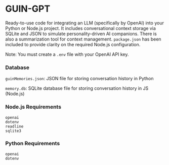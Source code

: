# GUIN-GPT
Ready-to-use code for integrating an LLM (specifically by OpenAI) into your Python or Node.js project. It includes conversational context storage via SQLite and JSON to simulate personality-driven AI companions. There is also a summarization tool for context management. `package.json` has been included to provide clarity on the required Node.js configuration. 

Note: You must create a `.env` file with your OpenAI API key. 

### Database
`guinMemories.json`: JSON file for storing conversation history in Python

`memory.db`:	SQLite database file for storing conversation history in JS (Node.js)

### Node.js Requirements
```
openai
dotenv
readline
sqlite3
```

### Python Requirements
```
openai
dotenv
```

